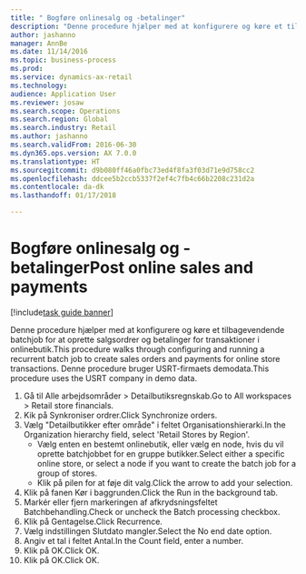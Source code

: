 ```yaml
--- 
title: " Bogføre onlinesalg og -betalinger"
description: "Denne procedure hjælper med at konfigurere og køre et tilbagevendende batchjob for at oprette salgsordrer og betalinger for transaktioner i onlinebutik."
author: jashanno
manager: AnnBe
ms.date: 11/14/2016
ms.topic: business-process
ms.prod: 
ms.service: dynamics-ax-retail
ms.technology: 
audience: Application User
ms.reviewer: josaw
ms.search.scope: Operations
ms.search.region: Global
ms.search.industry: Retail
ms.author: jashanno
ms.search.validFrom: 2016-06-30
ms.dyn365.ops.version: AX 7.0.0
ms.translationtype: HT
ms.sourcegitcommit: d9b080ff46a0fbc73ed4f8fa3f03d71e9d758cc2
ms.openlocfilehash: ddcee5b2ccb5337f2ef4c7fb4c66b2208c231d2a
ms.contentlocale: da-dk
ms.lasthandoff: 01/17/2018

---
```

# <a name="post-online-sales-and-payments"></a><span data-ttu-id="ee2ed-103"> Bogføre onlinesalg og -betalinger</span><span class="sxs-lookup"><span data-stu-id="ee2ed-103">Post online sales and payments</span></span>

[!include[task guide banner](../includes/task-guide-banner.md)]

<span data-ttu-id="ee2ed-104">Denne procedure hjælper med at konfigurere og køre et tilbagevendende batchjob for at oprette salgsordrer og betalinger for transaktioner i onlinebutik.</span><span class="sxs-lookup"><span data-stu-id="ee2ed-104">This procedure walks through configuring and running a recurrent batch job to create sales orders and payments for online store transactions.</span></span> <span data-ttu-id="ee2ed-105">Denne procedure bruger USRT-firmaets demodata.</span><span class="sxs-lookup"><span data-stu-id="ee2ed-105">This procedure uses the USRT company in demo data.</span></span>

1. <span data-ttu-id="ee2ed-106">Gå til Alle arbejdsområder > Detailbutiksregnskab.</span><span class="sxs-lookup"><span data-stu-id="ee2ed-106">Go to All workspaces > Retail store financials.</span></span>
2. <span data-ttu-id="ee2ed-107">Kik på Synkroniser ordrer.</span><span class="sxs-lookup"><span data-stu-id="ee2ed-107">Click Synchronize orders.</span></span>
3. <span data-ttu-id="ee2ed-108">Vælg "Detailbutikker efter område" i feltet Organisationshierarki.</span><span class="sxs-lookup"><span data-stu-id="ee2ed-108">In the Organization hierarchy field, select 'Retail Stores by Region'.</span></span>
    * <span data-ttu-id="ee2ed-109">Vælg enten en bestemt onlinebutik, eller vælg en node, hvis du vil oprette batchjobbet for en gruppe butikker.</span><span class="sxs-lookup"><span data-stu-id="ee2ed-109">Select either a specific online store, or select a node if you want to create the batch job for a group of stores.</span></span>  
    * <span data-ttu-id="ee2ed-110">Klik på pilen for at føje dit valg.</span><span class="sxs-lookup"><span data-stu-id="ee2ed-110">Click the arrow to add your selection.</span></span>  
4. <span data-ttu-id="ee2ed-111">Klik på fanen Kør i baggrunden.</span><span class="sxs-lookup"><span data-stu-id="ee2ed-111">Click the Run in the background tab.</span></span>
5. <span data-ttu-id="ee2ed-112">Markér eller fjern markeringen af afkrydsningsfeltet Batchbehandling.</span><span class="sxs-lookup"><span data-stu-id="ee2ed-112">Check or uncheck the Batch processing checkbox.</span></span>
6. <span data-ttu-id="ee2ed-113">Klik på Gentagelse.</span><span class="sxs-lookup"><span data-stu-id="ee2ed-113">Click Recurrence.</span></span>
7. <span data-ttu-id="ee2ed-114">Vælg indstillingen Slutdato mangler.</span><span class="sxs-lookup"><span data-stu-id="ee2ed-114">Select the No end date option.</span></span>
8. <span data-ttu-id="ee2ed-115">Angiv et tal i feltet Antal.</span><span class="sxs-lookup"><span data-stu-id="ee2ed-115">In the Count field, enter a number.</span></span>
9. <span data-ttu-id="ee2ed-116">Klik på OK.</span><span class="sxs-lookup"><span data-stu-id="ee2ed-116">Click OK.</span></span>
10. <span data-ttu-id="ee2ed-117">Klik på OK.</span><span class="sxs-lookup"><span data-stu-id="ee2ed-117">Click OK.</span></span>


